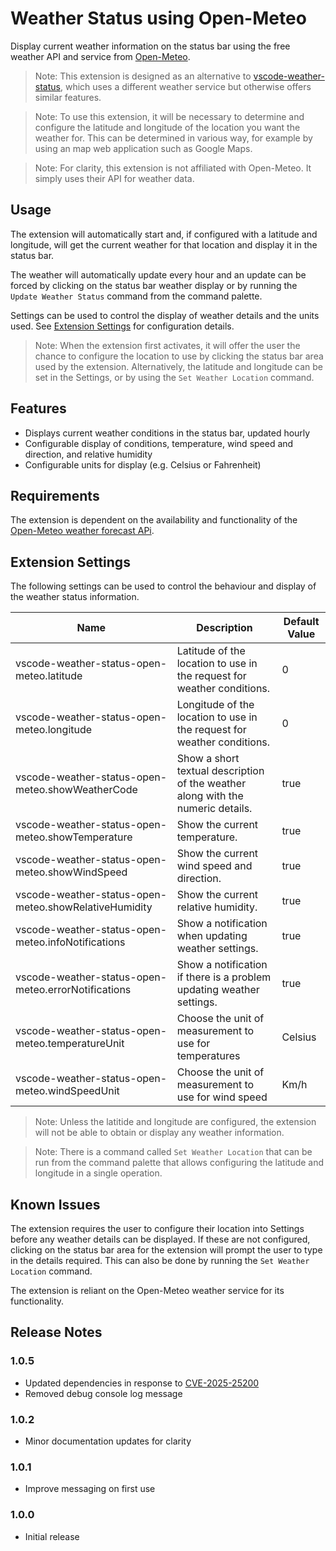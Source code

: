 # Weather Status using Open-Meteo

Display current weather information on the status bar using the free weather API and service from [Open-Meteo](https://open-meteo.com/).

> Note: This extension is designed as an alternative to [vscode-weather-status](https://github.com/Motivesoft/vscode-weather-status), which uses a different weather service but otherwise offers similar features.

> Note: To use this extension, it will be necessary to determine and configure the latitude and longitude of the location you want the weather for. This can be determined in various way, for example by using an map web application such as Google Maps.

> Note: For clarity, this extension is not affiliated with Open-Meteo. It simply uses their API for weather data.

## Usage

The extension will automatically start and, if configured with a latitude and longitude, will get the current weather for that location and display it in the status bar.

The weather will automatically update every hour and an update can be forced by clicking on the status bar weather display or by running the `Update Weather Status` command from the command palette.

Settings can be used to control the display of weather details and the units used. See [Extension Settings](#extension-settings) for configuration details.

> Note: When the extension first activates, it will offer the user the chance to configure the location to use by clicking the status bar area used by the extension. Alternatively, the latitude and longitude can be set in the Settings, or by using the `Set Weather Location` command.

## Features

* Displays current weather conditions in the status bar, updated hourly
* Configurable display of conditions, temperature, wind speed and direction, and relative humidity
* Configurable units for display (e.g. Celsius or Fahrenheit)

## Requirements

The extension is dependent on the availability and functionality of the [Open-Meteo weather forecast APi](https://open-meteo.com/en/docs).

## Extension Settings

The following settings can be used to control the behaviour and display of the weather status information.

| Name | Description | Default Value |
|------|-------------|---------------|
| vscode-weather-status-open-meteo.latitude | Latitude of the location to use in the request for weather conditions. | 0 |
| vscode-weather-status-open-meteo.longitude | Longitude of the location to use in the request for weather conditions. | 0 |
| vscode-weather-status-open-meteo.showWeatherCode | Show a short textual description of the weather along with the numeric details. | true |
| vscode-weather-status-open-meteo.showTemperature | Show the current temperature. | true |
| vscode-weather-status-open-meteo.showWindSpeed | Show the current wind speed and direction. | true |
| vscode-weather-status-open-meteo.showRelativeHumidity | Show the current relative humidity. | true |
| vscode-weather-status-open-meteo.infoNotifications | Show a notification when updating weather settings. | true |
| vscode-weather-status-open-meteo.errorNotifications | Show a notification if there is a problem updating weather settings. | true |
| vscode-weather-status-open-meteo.temperatureUnit | Choose the unit of measurement to use for temperatures | Celsius |
| vscode-weather-status-open-meteo.windSpeedUnit | Choose the unit of measurement to use for wind speed | Km/h |

> Note: Unless the latitide and longitude are configured, the extension will not be able to obtain or display any weather information.

> Note: There is a command called `Set Weather Location` that can be run from the command palette that allows configuring the latitude and longitude in a single operation.

## Known Issues

The extension requires the user to configure their location into Settings before any weather details can be displayed. If these are not configured, clicking on the status bar area for the extension will prompt the user to type in the details required. This can also be done by running the `Set Weather Location` command.

The extension is reliant on the Open-Meteo weather service for its functionality.

## Release Notes

### 1.0.5

- Updated dependencies in response to [CVE-2025-25200](https://github.com/advisories/GHSA-593f-38f6-jp5m)
- Removed debug console log message

### 1.0.2

- Minor documentation updates for clarity

### 1.0.1

- Improve messaging on first use

### 1.0.0

- Initial release
